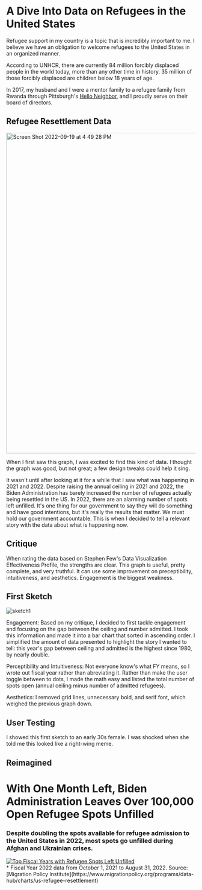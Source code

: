 # A Dive Into Data on Refugees in the United States

Refugee support in my country is a topic that is incredibly important to me. I believe we have an obligation to welcome refugees to the United States in an organized manner.

According to UNHCR, there are currently 84 million forcibly displaced people in the world today, more than any other time in history. 35 million of those forcibly displaced are children below 18 years of age. 

In 2017, my husband and I were a mentor family to a refugee family from Rwanda through Pittsburgh's [Hello Neighbor](https://helloneighbor.io), and I proudly serve on their board of directors. 

## Refugee Resettlement Data

<img width="850" alt="Screen Shot 2022-09-19 at 4 49 28 PM" src="https://user-images.githubusercontent.com/112270597/191115229-1ffbbec3-292d-4bae-9e1e-a607346d964a.png">

When I first saw this graph, I was excited to find this kind of data. I thought the graph was good, but not great; a few design tweaks could help it sing. 

It wasn't until after looking at it for a while that I saw what was happening in 2021 and 2022. Despite raising the annual ceiling in 2021 and 2022, the Biden Administration has barely increased the number of refugees actually being resettled in the US. In 2022, there are an alarming number of spots left unfilled. It's one thing for our government to say they will do something and have good intentions, but it's really the results that matter. We must hold our government accountable. This is when I decided to tell a relevant story with the data about what is happening now. 

## Critique

When rating the data based on Stephen Few's Data Visualization Effectiveness Profile, the strengths are clear. This graph is useful, pretty complete, and very truthful. It can use some improvement on preceptibility, intuitiveness, and aesthetics. Engagement is the biggest weakness. 

## First Sketch

![sketch1](https://user-images.githubusercontent.com/112270597/191123572-1be0dd92-66cd-4deb-b926-5e2c0fb3082e.jpeg)

Engagement: Based on my critique, I decided to first tackle engagement and focusing on the gap between the ceiling and number admitted. I took this information and made it into a bar chart that sorted in ascending order. I simplified the amount of data presented to highlight the story I wanted to tell: this year's gap between ceiling and admitted is the highest since 1980, by nearly double. 

Perceptibility and Intuitiveness: Not everyone know's what FY means, so I wrote out fiscal year rather than abreviating it. Rather than make the user toggle between to dots, I made the math easy and listed the total number of spots open (annual ceiling minus number of admitted refugees). 

Aesthetics: I removed grid lines, unnecessary bold, and serif font, which weighed the previous graph down. 

## User Testing

I showed this first sketch to an early 30s female. I was shocked when she told me this looked like a right-wing meme.


## Reimagined

# With One Month Left, Biden Administration Leaves Over 100,000 Open Refugee Spots Unfilled
### Despite doubling the spots available for refugee admission to the United States in 2022, most spots go unfilled during Afghan and Ukrainian crises. 

<div class='tableauPlaceholder' id='viz1663622105962' style='position: relative'><noscript><a href='#'><img alt='Top Fiscal Years with Refugee Spots Left Unfilled ' src='https:&#47;&#47;public.tableau.com&#47;static&#47;images&#47;US&#47;USRefugeeUnfilledSpots_topyears&#47;Sheet1&#47;1_rss.png' style='border: none' /></a></noscript><object class='tableauViz'  style='display:none;'><param name='host_url' value='https%3A%2F%2Fpublic.tableau.com%2F' /> <param name='embed_code_version' value='3' /> <param name='site_root' value='' /><param name='name' value='USRefugeeUnfilledSpots_topyears&#47;Sheet1' /><param name='tabs' value='no' /><param name='toolbar' value='yes' /><param name='static_image' value='https:&#47;&#47;public.tableau.com&#47;static&#47;images&#47;US&#47;USRefugeeUnfilledSpots_topyears&#47;Sheet1&#47;1.png' /> <param name='animate_transition' value='yes' /><param name='display_static_image' value='yes' /><param name='display_spinner' value='yes' /><param name='display_overlay' value='yes' /><param name='display_count' value='yes' /><param name='language' value='en-US' /><param name='filter' value='publish=yes' /></object></div>                
<script type='text/javascript'>                    
  var divElement = document.getElementById('viz1663622105962');                    
  var vizElement = divElement.getElementsByTagName('object')[0];                    
  vizElement.style.width='100%';vizElement.style.height=(divElement.offsetWidth*0.75)+'px';                    
  var scriptElement = document.createElement('script');                    
  scriptElement.src = 'https://public.tableau.com/javascripts/api/viz_v1.js';                    
  vizElement.parentNode.insertBefore(scriptElement, vizElement);                
</script>
* Fiscal Year 2022 data from October 1, 2021 to August 31, 2022.
Source: [Migration Policy Institute](https://www.migrationpolicy.org/programs/data-hub/charts/us-refugee-resettlement)
